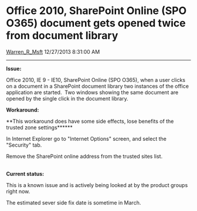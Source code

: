 <div id="page">

# Office 2010, SharePoint Online (SPO O365) document gets opened twice from document library

[Warren\_R\_Msft](https://social.msdn.microsoft.com/profile/Warren_R_Msft)
12/27/2013 8:31:00 AM

-----

<div id="content">

**Issue:**

Office 2010, IE 9 - IE10, SharePoint Online (SPO O365), when a user
clicks on a document in a SharePoint document library two instances of
the office application are started.  Two windows showing the same
document are opened by the single click in the document library.

**Workaround:**

\*\*This workaround does have some side effects, lose benefits of the
trusted zone settings**\*\***

In Internet Explorer go to "Internet Options" screen, and select the
"Security" tab.

Remove the SharePoint online address from the trusted sites list.  
 

**Current status:**

This is a known issue and is actively being looked at by the product
groups right now. 

The estimated sever side fix date is sometime in March.

 

</div>

</div>
